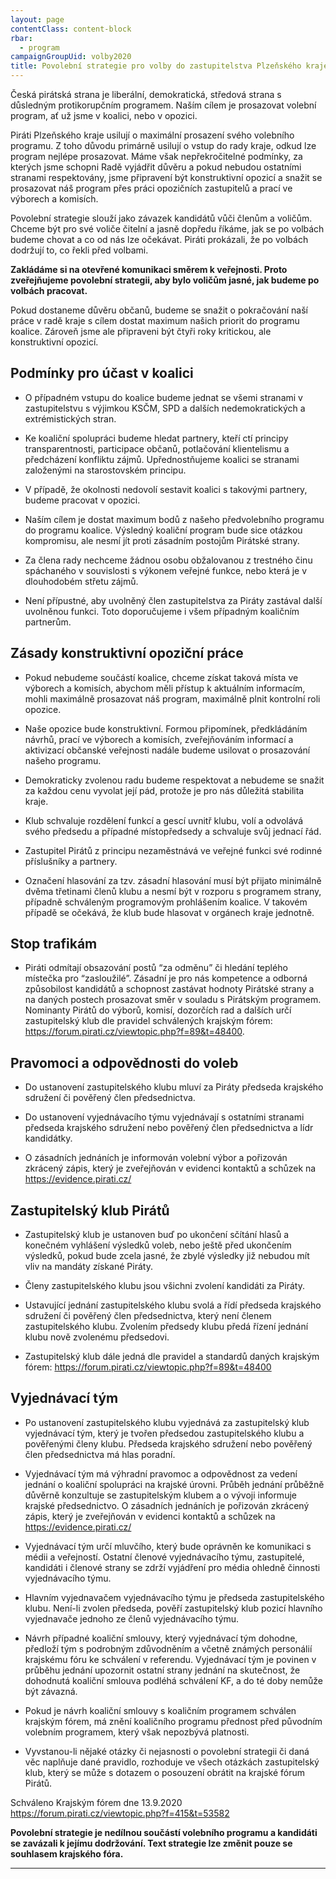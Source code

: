 ```yaml
---
layout: page
contentClass: content-block
rbar:
  - program
campaignGroupUid: volby2020
title: Povolební strategie pro volby do zastupitelstva Plzeňského kraje v roce 2020
---
```


Česká pirátská strana je liberální, demokratická, středová strana s důsledným protikorupčním programem. Naším cílem je prosazovat volební program, ať už jsme v koalici, nebo v opozici. 

Piráti Plzeňského kraje usilují o maximální prosazení svého volebního programu. Z toho
důvodu primárně usilují o vstup do rady kraje, odkud lze program nejlépe prosazovat. Máme
však nepřekročitelné podmínky, za kterých jsme schopni Radě vyjádřit důvěru a pokud
nebudou ostatními stranami respektovány, jsme připravení být konstruktivní opozicí a snažit
se prosazovat náš program přes práci opozičních zastupitelů a prací ve výborech a komisích.

Povolební strategie slouží jako závazek kandidátů vůči členům a voličům. Chceme být pro své
voliče čitelní a jasně dopředu říkáme, jak se po volbách budeme chovat a co od nás lze
očekávat. Piráti prokázali, že po volbách dodržují to, co řekli před volbami.


**Zakládáme si na otevřené komunikaci směrem k veřejnosti. Proto zveřejňujeme povolební strategii, aby bylo voličům jasné, jak budeme po volbách pracovat.**

Pokud dostaneme důvěru občanů, budeme se snažit o pokračování naší práce v radě kraje s cílem dostat maximum našich priorit do programu koalice. Zároveň jsme ale připraveni být čtyři roky kritickou, ale konstruktivní opozicí.


## Podmínky pro účast v koalici

 - O případném vstupu do koalice budeme jednat se všemi stranami v  zastupitelstvu s výjimkou KSČM, SPD a dalších nedemokratických a extrémistických stran.
   
 - Ke koaliční spolupráci budeme hledat partnery, kteří ctí principy transparentnosti, participace občanů, potlačování klientelismu a předcházení konfliktu zájmů. Upřednostňujeme koalici se stranami založenými na starostovském principu.

 - V případě, že okolnosti nedovolí sestavit koalici s takovými partnery, budeme pracovat v opozici.

 - Naším cílem je dostat maximum bodů z našeho předvolebního programu do programu koalice. Výsledný koaliční program bude sice otázkou kompromisu, ale nesmí jít proti zásadním postojům Pirátské strany.

 - Za člena rady nechceme žádnou osobu obžalovanou z trestného činu spáchaného v souvislosti s výkonem veřejné funkce, nebo která je v dlouhodobém střetu zájmů.

 - Není přípustné, aby uvolněný člen zastupitelstva za Piráty zastával další uvolněnou funkci. Toto doporučujeme i všem případným koaličním partnerům.


## Zásady konstruktivní opoziční práce


 - Pokud nebudeme součástí koalice, chceme získat taková místa ve výborech a komisích,
abychom měli přístup k aktuálním informacím, mohli maximálně prosazovat náš program,
maximálně plnit kontrolní roli opozice.
 
 - Naše opozice bude konstruktivní. Formou připomínek, předkládáním návrhů, prací ve
výborech a komisích, zveřejňováním informací a aktivizací občanské veřejnosti nadále
budeme usilovat o prosazování našeho programu.
 
 - Demokraticky zvolenou radu budeme respektovat a nebudeme se snažit za každou cenu
vyvolat její pád, protože je pro nás důležitá stabilita kraje.
 
 - Klub schvaluje rozdělení funkcí a gescí uvnitř klubu, volí a odvolává svého předsedu a případné místopředsedy a schvaluje svůj jednací řád.
 
 - Zastupitel Pirátů z principu nezaměstnává ve veřejné funkci své rodinné příslušníky a partnery.
 
 - Označení hlasování za tzv. zásadní hlasování musí být přijato minimálně dvěma třetinami členů klubu a nesmí být v rozporu s programem strany, případně schváleným programovým prohlášením koalice. V takovém případě se očekává, že klub bude hlasovat v orgánech kraje jednotně.

## Stop trafikám

 - Piráti odmítají obsazování postů “za odměnu” či hledání teplého místečka pro “zasloužilé”.
Zásadní je pro nás kompetence a odborná způsobilost kandidátů a schopnost zastávat
hodnoty Pirátské strany a na daných postech prosazovat směr v souladu s Pirátským
programem. Nominanty Pirátů do výborů, komisí, dozorčích rad a dalších určí zastupitelský
klub dle pravidel schválených krajským fórem:
https://forum.pirati.cz/viewtopic.php?f=89&t=48400.
 
## Pravomoci a odpovědnosti do voleb

- Do ustanovení zastupitelského klubu mluví za Piráty předseda krajského sdružení či
pověřený člen předsednictva.

- Do ustanovení vyjednávacího týmu vyjednávají s ostatními stranami předseda krajského
sdružení nebo pověřený člen předsednictva a lídr kandidátky.

- O zásadních jednáních je informován volební výbor a pořizován zkrácený zápis, který je
zveřejňován v evidenci kontaktů a schůzek na https://evidence.pirati.cz/

## Zastupitelský klub Pirátů

- Zastupitelský klub je ustanoven buď po ukončení sčítání hlasů a konečném vyhlášení
výsledků voleb, nebo ještě před ukončením výsledků, pokud bude zcela jasné, že zbylé
výsledky již nebudou mít vliv na mandáty získané Piráty.

- Členy zastupitelského klubu jsou všichni zvolení kandidáti za Piráty.

- Ustavující jednání zastupitelského klubu svolá a řídí předseda krajského sdružení či
pověřený člen předsednictva, který není členem zastupitelského klubu. Zvolením předsedy
klubu předá řízení jednání klubu nově zvolenému předsedovi.

- Zastupitelský klub dále jedná dle pravidel a standardů daných krajským fórem:
https://forum.pirati.cz/viewtopic.php?f=89&t=48400

## Vyjednávací tým

- Po ustanovení zastupitelského klubu vyjednává za zastupitelský klub vyjednávací tým, který
je tvořen předsedou zastupitelského klubu a pověřenými členy klubu. Předseda krajského
sdružení nebo pověřený člen předsednictva má hlas poradní.

- Vyjednávací tým má výhradní pravomoc a odpovědnost za vedení jednání o koaliční
spolupráci na krajské úrovni. Průběh jednání průběžně důvěrně konzultuje se zastupitelským
klubem a o vývoji informuje krajské předsednictvo. O zásadních jednáních je pořizován
zkrácený zápis, který je zveřejňován v evidenci kontaktů a schůzek na
https://evidence.pirati.cz/

- Vyjednávací tým určí mluvčího, který bude oprávněn ke komunikaci s médii a veřejností.
Ostatní členové vyjednávacího týmu, zastupitelé, kandidáti i členové strany se zdrží vyjádření
pro média ohledně činnosti vyjednávacího týmu.

- Hlavním vyjednavačem vyjednávacího týmu je předseda zastupitelského klubu. Není-li
zvolen předseda, pověří zastupitelský klub pozicí hlavního vyjednavače jednoho ze členů
vyjednávacího týmu.

- Návrh případné koaliční smlouvy, který vyjednávací tým dohodne, předloží tým s podrobným
zdůvodněním a včetně známých personálií krajskému fóru ke schválení v referendu.
Vyjednávací tým je povinen v průběhu jednání upozornit ostatní strany jednání na skutečnost,
že dohodnutá koaliční smlouva podléhá schválení KF, a do té doby nemůže být závazná.

- Pokud je návrh koaliční smlouvy s koaličním programem schválen krajským fórem, má znění
koaličního programu přednost před původním volebním programem, který však nepozbývá
platnosti.

- Vyvstanou-li nějaké otázky či nejasnosti o povolební strategii či daná věc naplňuje dané
pravidlo, rozhoduje ve všech otázkách zastupitelský klub, který se může s dotazem o
posouzení obrátit na krajské fórum Pirátů.

Schváleno Krajským fórem dne 13.9.2020 https://forum.pirati.cz/viewtopic.php?f=415&t=53582

**Povolební strategie je nedílnou součástí volebního programu a kandidáti se zavázali k jejímu dodržování. Text strategie lze změnit pouze se souhlasem krajského fóra.**

---
